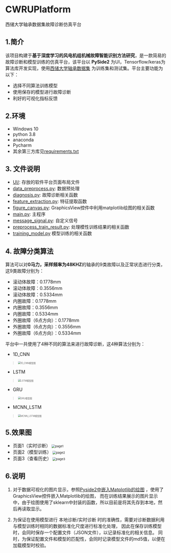 # CWRUPlatform

西储大学轴承数据集故障诊断仿真平台

## 1.简介

该项目构建于**基于深度学习的风电机组机械故障智能识别方法研究**，是一款简易的故障诊断和模型训练的仿真平台，该平台以
**PySide2**
为UI，Tensorflow/keras为算法库开发实现，使用[西储大学轴承数据集](https://www.cnblogs.com/gshang/p/10712809.html)
为训练集和测试集。平台主要功能为以下：

* 选择不同算法训练模型
* 使用保存的模型进行故障诊断
* 利好的可视化指标反馈

## 2.环境

* Windows 10
* python 3.8
* anaconda
* Pycharm
* 其余第三方库见[requirements.txt](requirements.txt)

## 3. 文件说明

* [UI/](UI): 存放的软件平台页面布局文件
* [data_preprocess.py](data_preprocess.py): 数据预处理
* [diagnosis.py](diagnosis.py): 故障诊断相关函数
* [feature_extraction.py](feature_extraction.py): 特征提取函数
* [figure_canvas.py](figure_canvas.py): GraphicsView控件中利用matplotlib绘图的相关函数
* [main.py](main.py): 主程序
* [message_signal.py](message_signal.py): 自定义信号
* [preprocess_train_result.py](preprocess_train_result.py): 处理模性训练结果的相关函数
* [training_model.py](training_model.py) 模型训练的相关函数

## 4. 故障分类算法

算法可以对**0马力，采样频率为48KHZ**的轴承的9类故障以及正常状态进行分类，这9类故障分别为：

* 滚动体故障：0.1778mm
* 滚动体故障：0.3556mm
* 滚动体故障：0.5334mm
* 内圈故障：0.1778mm
* 内圈故障：0.3556mm
* 内圈故障：0.5334mm
* 外圈故障（6点方向）：0.1778mm
* 外圈故障（6点方向）：0.3556mm
* 外圈故障（6点方向）：0.5334mm

平台中一共使用了4种不同的算法来进行故障诊断，这4种算法分别为：

* 1D_CNN

> <img src="img/1D_CNN.png" alt="1D_CNN模型图" style="zoom: 50%;" />

* LSTM

> <img src="img/LSTM.png" alt="LSTM模型图" style="zoom: 50%;" />

* GRU

> <img src="img/GRU.png" alt="GRU模型图" style="zoom: 50%;" />

* MCNN_LSTM

> <img src="img/MCNN_LSTM.png" alt="MCNN_LSTM模型图" style="zoom: 50%;" />

<!-- 对于故障诊断的算法以及数据的处理，参考了[Jiali Zhang](https://github.com/zhangjiali1201/keras_bearing_fault_diagnosis)的代码。 -->

## 5.效果图

* 页面1（实时诊断）
  <img src="img/img.png" alt="page1" style="zoom: 67%;" />
* 页面2（模型训练）
  <img src="img/img_1.png" alt="page2" style="zoom: 67%;" />
* 页面3（查看历史）
  <img src="img/img_2.png" alt="page3" style="zoom: 67%;" />

## 6.说明

1. 对于数据可视化的图片显示，参照[Pyside2中嵌入Matplotlib的绘图](https://blog.csdn.net/qq_28053421/article/details/113828372?spm=1001.2014.3001.5501)
，使用了 GraphicsView控件嵌入Matplotlib的绘图，
而在训练结果展示的图片显示中，由于绘图使用了sklearn中封装的函数，所以目前是将其先存到本地，然后再读取显示。

2. 为保证在使用模型进行 本地诊断/实时诊断 时的准确性，需要对诊断数据利用与模型训练时相同的数据标准化尺度进行标准化处理，
   因此在保存训练模型时，会同时保存一个配置文件（JSON文件），以记录标准化的相关信息。
   同时，为保证配置文件和模型的匹配性，会同时记录模型文件的md5值，以便在加载模型时校验。